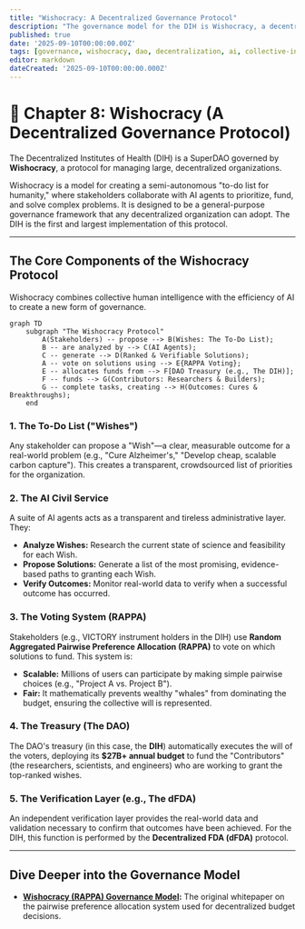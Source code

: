 ```yaml
---
title: "Wishocracy: A Decentralized Governance Protocol"
description: "The governance model for the DIH is Wishocracy, a decentralized protocol for creating a global, semi-autonomous 'to-do list for humanity' governed by its stakeholders."
published: true
date: '2025-09-10T00:00:00.00Z'
tags: [governance, wishocracy, dao, decentralization, ai, collective-intelligence, protocol]
editor: markdown
dateCreated: '2025-09-10T00:00:00.000Z'
---
```


# 📖 Chapter 8: Wishocracy (A Decentralized Governance Protocol)

The Decentralized Institutes of Health (DIH) is a SuperDAO governed by **Wishocracy**, a protocol for managing large, decentralized organizations.

Wishocracy is a model for creating a semi-autonomous "to-do list for humanity," where stakeholders collaborate with AI agents to prioritize, fund, and solve complex problems. It is designed to be a general-purpose governance framework that any decentralized organization can adopt. The DIH is the first and largest implementation of this protocol.

---

## The Core Components of the Wishocracy Protocol

Wishocracy combines collective human intelligence with the efficiency of AI to create a new form of governance.

```mermaid
graph TD
    subgraph "The Wishocracy Protocol"
        A(Stakeholders) -- propose --> B(Wishes: The To-Do List);
        B -- are analyzed by --> C(AI Agents);
        C -- generate --> D(Ranked & Verifiable Solutions);
        A -- vote on solutions using --> E{RAPPA Voting};
        E -- allocates funds from --> F[DAO Treasury (e.g., The DIH)];
        F -- funds --> G(Contributors: Researchers & Builders);
        G -- complete tasks, creating --> H(Outcomes: Cures & Breakthroughs);
    end
```

### 1. The To-Do List ("Wishes")
Any stakeholder can propose a "Wish"—a clear, measurable outcome for a real-world problem (e.g., "Cure Alzheimer's," "Develop cheap, scalable carbon capture"). This creates a transparent, crowdsourced list of priorities for the organization.

### 2. The AI Civil Service
A suite of AI agents acts as a transparent and tireless administrative layer. They:
-   **Analyze Wishes:** Research the current state of science and feasibility for each Wish.
-   **Propose Solutions:** Generate a list of the most promising, evidence-based paths to granting each Wish.
-   **Verify Outcomes:** Monitor real-world data to verify when a successful outcome has occurred.

### 3. The Voting System (RAPPA)
Stakeholders (e.g., VICTORY instrument holders in the DIH) use **Random Aggregated Pairwise Preference Allocation (RAPPA)** to vote on which solutions to fund. This system is:
-   **Scalable:** Millions of users can participate by making simple pairwise choices (e.g., "Project A vs. Project B").
-   **Fair:** It mathematically prevents wealthy "whales" from dominating the budget, ensuring the collective will is represented.

### 4. The Treasury (The DAO)
The DAO's treasury (in this case, the **DIH**) automatically executes the will of the voters, deploying its **$27B+ annual budget** to fund the "Contributors" (the researchers, scientists, and engineers) who are working to grant the top-ranked wishes.

### 5. The Verification Layer (e.g., The dFDA)
An independent verification layer provides the real-world data and validation necessary to confirm that outcomes have been achieved. For the DIH, this function is performed by the **Decentralized FDA (dFDA)** protocol.

---

## Dive Deeper into the Governance Model

-   **[Wishocracy (RAPPA) Governance Model](./governance/wishocracy.md):** The original whitepaper on the pairwise preference allocation system used for decentralized budget decisions.

